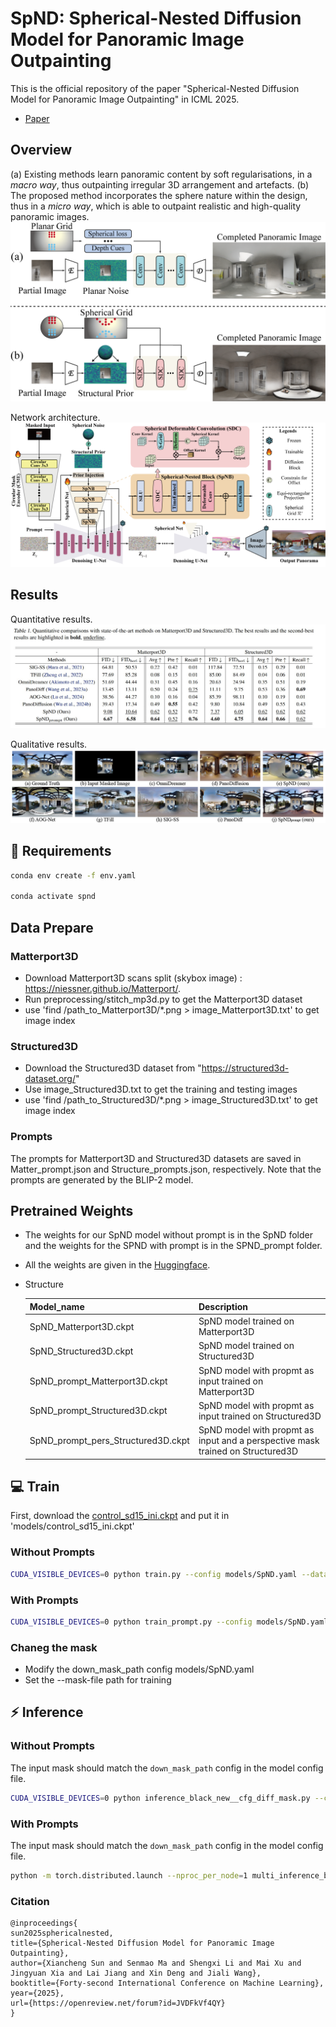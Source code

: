 # SpND: Spherical-Nested Diffusion Model for Panoramic Image Outpainting

This is the official repository of the paper "Spherical-Nested Diffusion Model for Panoramic Image Outpainting" in ICML 2025.

- [Paper](https://openreview.net/forum?id=JVDFkVf4QY)


## Overview

(a) Existing methods learn panoramic content by soft regularisations, in a *macro way*, thus outpainting irregular 3D arrangement and artefacts. (b) The proposed method incorporates the sphere nature within the design, thus in a *micro way*, which is able to outpaint realistic and high-quality  panoramic images. ![alt text](assets/Overview.png)


Network architecture.![alt text](assets/Network.png)


## Results

Quantitative results. ![alt text](assets/Table.jpg)

Qualitative results. ![alt text](assets/Subjective-result.png)

## :wrench: Requirements

```sh
conda env create -f env.yaml

conda activate spnd
```

## Data Prepare

### Matterport3D
- Download Matterport3D scans split (skybox image) : https://niessner.github.io/Matterport/.
- Run preprocessing/stitch_mp3d.py to get the Matterport3D dataset
- use 'find /path_to_Matterport3D/*.png > image_Matterport3D.txt' to get image index


### Structured3D
- Download the Structured3D dataset from "https://structured3d-dataset.org/"
- Use image_Structured3D.txt to get the training and testing images
- use 'find /path_to_Structured3D/*.png > image_Structured3D.txt' to get image index

### Prompts
The prompts for Matterport3D and Structured3D datasets are saved in Matter_prompt.json and Structure_prompts.json, respectively. Note that the prompts are generated by the BLIP-2 model.

## Pretrained Weights
- The weights for our SpND model without prompt is in the SpND folder and the weights for the SPND with prompt is in the SPND\_prompt folder.
- All the weights are given in the [Huggingface](https://huggingface.co/aberts/SpND/tree/main).
- Structure
    
    | Model_name | Description |
    | ---------------  | ------------------------------   |
    | SpND_Matterport3D.ckpt | SpND model trained on Matterport3D |
    | SpND_Structured3D.ckpt | SpND model trained on Structured3D |
    | SpND_prompt_Matterport3D.ckpt | SpND model with propmt as input trained on Matterport3D |
    | SpND_prompt_Structured3D.ckpt | SpND model with propmt as input trained on Structured3D |
    | SpND_prompt_pers_Structured3D.ckpt | SpND model with propmt as input and a perspective mask trained on Structured3D |


## <a name="train"></a>:computer: Train

First, download the [control_sd15_ini.ckpt](https://huggingface.co/aberts/SpND/tree/main) and put it in 'models/control_sd15_ini.ckpt'

### Without Prompts
```sh
CUDA_VISIBLE_DEVICES=0 python train.py --config models/SpND.yaml --data-file image_Matterport3D.txt --gpus 1 --max-epoch 100
```

### With Prompts
```sh
CUDA_VISIBLE_DEVICES=0 python train_prompt.py --config models/SpND.yaml --data-file image_Matterport3D.txt --mask-file masks/center_mask.png --prompt-file Matter_prompt.json --gpus 1 --max-epoch 100
```

### Chaneg the mask
- Modify the down_mask_path config models/SpND.yaml
- Set the --mask-file path for training


## <a name="inference"></a>:zap: Inference

### Without Prompts
The input mask should match the `down_mask_path` config in the model config file.
```sh
CUDA_VISIBLE_DEVICES=0 python inference_black_new__cfg_diff_mask.py --config models/SpND.yaml --ckpt <path_to_checkpoint> --data-path image_Matterport3D.txt --mask-path masks/center_mask.png --down-mask-path masks/8_down_center_mask.png
```

### With Prompts
The input mask should match the `down_mask_path` config in the model config file.
```sh
python -m torch.distributed.launch --nproc_per_node=1 multi_inference_black_new_cfg_prompt.py --config models/SpND.yaml --ckpt <path_to_checkpoint> --data-path image_Matterport3D.txt --prompt-file Matter_prompt.json --mask-file masks/center_mask.png --world-size 1
```

### Citation

```
@inproceedings{
sun2025sphericalnested,
title={Spherical-Nested Diffusion Model for Panoramic Image Outpainting},
author={Xiancheng Sun and Senmao Ma and Shengxi Li and Mai Xu and Jingyuan Xia and Lai Jiang and Xin Deng and Jiali Wang},
booktitle={Forty-second International Conference on Machine Learning},
year={2025},
url={https://openreview.net/forum?id=JVDFkVf4QY}
}
```
